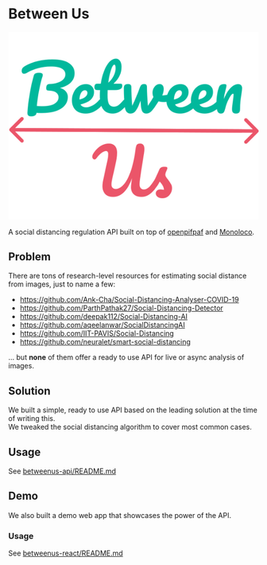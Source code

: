 # Between Us

![Between Us](betweenus-react/public/logo.svg)

A social distancing regulation API built on top of [openpifpaf](https://github.com/vita-epfl/openpifpaf) and [Monoloco](https://github.com/vita-epfl/monoloco).

## Problem

There are tons of research-level resources for estimating social distance from images, just to name a few:
- https://github.com/Ank-Cha/Social-Distancing-Analyser-COVID-19
- https://github.com/ParthPathak27/Social-Distancing-Detector
- https://github.com/deepak112/Social-Distancing-AI
- https://github.com/aqeelanwar/SocialDistancingAI
- https://github.com/IIT-PAVIS/Social-Distancing
- https://github.com/neuralet/smart-social-distancing

... but **none** of them offer a ready to use API for live or async analysis of images.

## Solution

We built a simple, ready to use API based on the leading solution at the time of writing this.\
We tweaked the social distancing algorithm to cover most common cases.

## Usage

See [betweenus-api/README.md](betweenus-api/README.md)

## Demo

We also built a demo web app that showcases the power of the API.

### Usage

See [betweenus-react/README.md](betweenus-api/README.md)